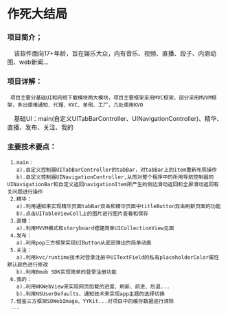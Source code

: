 # 作死大结局

### 项目简介；
     该软件面向17+年龄，旨在娱乐大众，内有音乐、视频、直播、段子、内涵动图、web新闻...
### 项目详解：
     项目主要分基础UI和网络下载模块两大模块，项目主要框架采用MVC框架，部分采用MVVM框架，多出使用通知、代理、KVC、单例、工厂，几处使用KVO
     基础UI：main(自定义UITabBarController、UINavigationController)、精华、直播、发布、关注、我的
### 主要技术要点：
     1.main：
       a).自定义控制器UITabBarController的tabBar，对tabBar上的item重新布局操作
       b).自定义控制器UINavigationController,从而对整个程序中的所用导航控制器的               UINavigationBar和自定义返回navigationItem所产生的侧边滑动返回和全屏滑动返回有关问题进行操作
     2.精华：
       a).利用通知来实现精华页面tabBar双击和精华页面中titleButton双击刷新页面的功能
       b).点击UITableViewCell上的图片进行图片查看和保存
     3.直播：
       a).利用MVVM模式和storyboard搭建简单UICollectionView见面
     4.发布：
       a).利用pop三方框架实现UIButton从底部弹出的简单动画
     5.关注：
       a).利用kvc/runtime技术对登录注册中UITextField的私有placeholderColor属性默认颜色进行修改
       b).利用Bmob SDK实现简单的登录注册功能
     6.我的：
       a).利用WKWebView来实现网页加载的进度、刷新、前进、后退...
       b).利用NSUserDefaults、通知技术来实现app主题的选择切换
     7.借鉴三方框架SDWebImage、YYKit...对项目中的缓存数据进行清除
     ...
